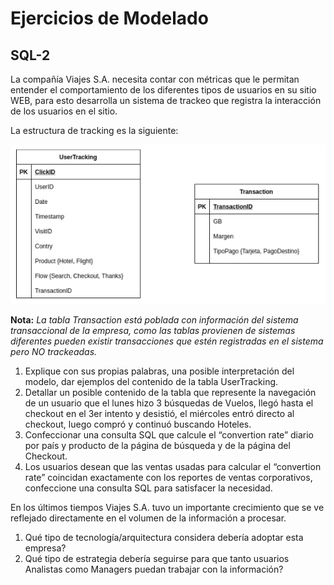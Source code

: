 # Ejercicios de Modelado

## SQL-2

La compañía Viajes S.A. necesita contar con métricas que le permitan entender el comportamiento de los diferentes tipos de usuarios en su sitio WEB, para esto desarrolla un sistema de trackeo que registra la interacción de los usuarios en el sitio.

La estructura de tracking es la siguiente:

![SQL-2](../img/SQL-2.png)

**Nota:** *La tabla Transaction está poblada con información del sistema transaccional de la empresa, como las tablas provienen de sistemas diferentes pueden existir transacciones que estén registradas en el sistema pero NO trackeadas.*

1. Explique con sus propias palabras, una posible interpretación del modelo, dar ejemplos del contenido de la tabla UserTracking.
2. Detallar un posible contenido de la tabla que represente la navegación de un usuario que el lunes hizo 3 búsquedas de Vuelos, llegó hasta el checkout en el 3er intento y desistió, el miércoles entró directo al checkout, luego compró y continuó buscando Hoteles.
3. Confeccionar una consulta SQL que calcule el “convertion rate” diario por país y producto de la página de búsqueda y de la página del Checkout.
4. Los usuarios desean que las ventas usadas para calcular el “convertion rate” coincidan exactamente con los reportes de ventas corporativos, confeccione una consulta SQL para satisfacer la necesidad.

En los últimos tiempos Viajes S.A. tuvo un importante crecimiento que se ve reflejado directamente en el volumen de la información a procesar.
1. Qué tipo de tecnología/arquitectura considera debería adoptar esta empresa?
2. Qué tipo de estrategia debería seguirse para que tanto usuarios Analistas como Managers puedan trabajar con la información?
